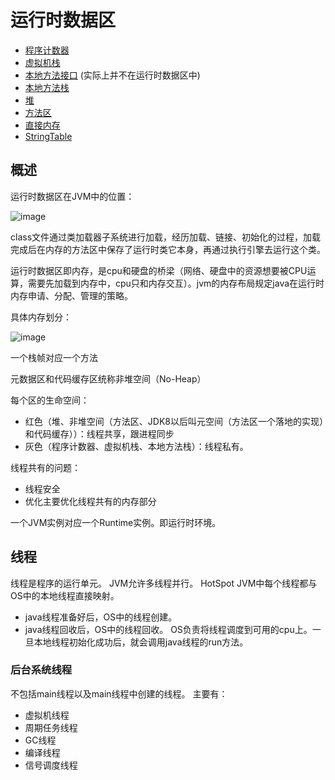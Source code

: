 # 运行时数据区
- [程序计数器](https://github.com/ZHI-JIU/JVM/tree/main/MemAndGC/No2_RuntimeDataArea/PcRegister)
- [虚拟机栈](https://github.com/ZHI-JIU/JVM/tree/main/MemAndGC/No2_RuntimeDataArea/JVMStack)
- [本地方法接口](https://github.com/ZHI-JIU/JVM/tree/main/MemAndGC/No2_RuntimeDataArea/NativeMethodInterface) (实际上并不在运行时数据区中)
- [本地方法栈]()
- [堆]()
- [方法区]()
- [直接内存]()
- [StringTable]()

## 概述
运行时数据区在JVM中的位置：

![image]()

class文件通过类加载器子系统进行加载，经历加载、链接、初始化的过程，加载完成后在内存的方法区中保存了运行时类它本身，再通过执行引擎去运行这个类。

运行时数据区即内存，是cpu和硬盘的桥梁（网络、硬盘中的资源想要被CPU运算，需要先加载到内存中，cpu只和内存交互）。jvm的内存布局规定java在运行时内存申请、分配、管理的策略。

具体内存划分：

![image]()

一个栈帧对应一个方法

元数据区和代码缓存区统称非堆空间（No-Heap）

每个区的生命空间：
- 红色（堆、非堆空间（方法区、JDK8以后叫元空间（方法区一个落地的实现）和代码缓存））：线程共享，跟进程同步
- 灰色（程序计数器、虚拟机栈、本地方法栈）：线程私有。

线程共有的问题：
- 线程安全
- 优化主要优化线程共有的内存部分

一个JVM实例对应一个Runtime实例。即运行时环境。

## 线程
线程是程序的运行单元。
JVM允许多线程并行。
HotSpot JVM中每个线程都与OS中的本地线程直接映射。
- java线程准备好后，OS中的线程创建。
- java线程回收后，OS中的线程回收。
OS负责将线程调度到可用的cpu上。一旦本地线程初始化成功后，就会调用java线程的run方法。

### 后台系统线程
不包括main线程以及main线程中创建的线程。
主要有：
- 虚拟机线程
- 周期任务线程
- GC线程
- 编译线程
- 信号调度线程